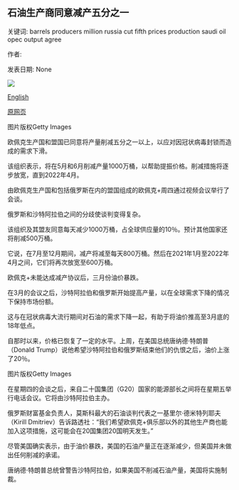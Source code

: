 ## 石油生产商同意减产五分之一

关键词: barrels producers million russia cut fifth prices production saudi oil opec output agree

作者: 

发表日期: None

![](https://ichef.bbci.co.uk/news/1024/branded_news/4D52/production/_111149791_oilrefinery_getty.jpg)

[English](Oil%20producers%20agree%20to%20cut%20production%20by%20a%20fifth.md)

[原网页](https://www.bbc.com/news/business-52226236)

图片版权Getty Images

欧佩克生产国和盟国已同意将产量削减五分之一以上，以应对因冠状病毒封锁而造成的需求下滑。

该组织表示，将在5月和6月削减产量1000万桶，以帮助提振价格。削减措施将逐步放宽，直到2022年4月。

由欧佩克生产国和包括俄罗斯在内的盟国组成的欧佩克+周四通过视频会议举行了会谈。

俄罗斯和沙特阿拉伯之间的分歧使谈判变得复杂。

该组织及其盟友同意每天减少1000万桶，占全球供应量的10％。预计其他国家还将削减500万桶。

它说，在7月至12月期间，减产将减至每天800万桶。然后在2021年1月至2022年4月之间，它们将再次放宽至600万桶。

欧佩克+未能达成减产协议后，三月份油价暴跌。

在3月的会议之后，沙特阿拉伯和俄罗斯开始提高产量，以在全球需求下降的情况下保持市场份额。

这与在冠状病毒大流行期间对石油的需求下降一起，有助于将油价推高至3月底的18年低点。

自那时以来，价格已恢复了一定的水平。上周，在美国总统唐纳德·特朗普（Donald Trump）说他希望沙特阿拉伯和俄罗斯结束他们的仇恨之后，油价上涨了20％。

图片版权Getty Images

在星期四的会谈之后，来自二十国集团（G20）国家的能源部长之间将在星期五举行电话会议。它将由沙特阿拉伯主办。

俄罗斯财富基金负责人，莫斯科最大的石油谈判代表之一基里尔·德米特列耶夫（Kirill Dmitriev）告诉路透社：“我们希望欧佩克+俱乐部以外的其他生产商也能加入这项措施，这可能会在20国集团20国明天发生。”

尽管美国确实表示，由于油价暴跌，美国的石油产量正在逐渐减少，但美国并未做出任何削减的承诺。

唐纳德·特朗普总统曾警告沙特阿拉伯，如果美国不削减石油产量，美国将实施制裁。